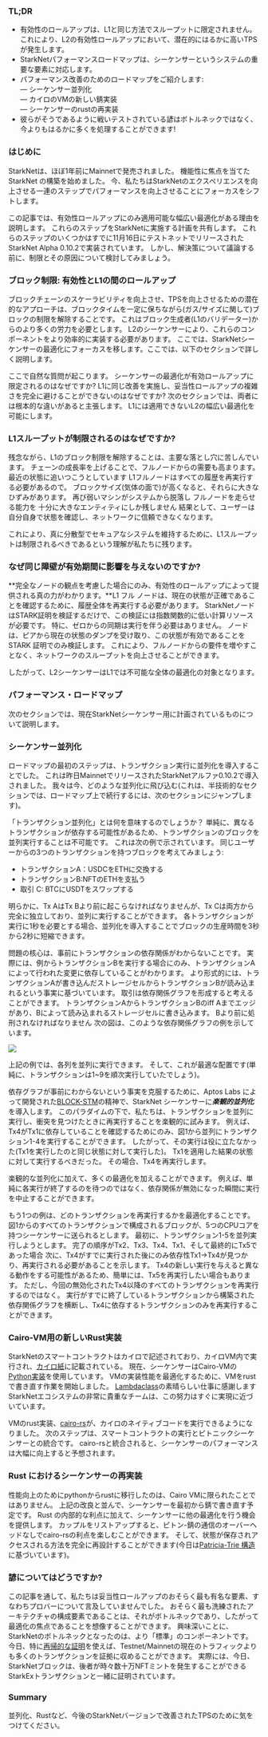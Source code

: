 ### TL;DR

* 有効性のロールアップは、L1と同じ方法でスループットに限定されません。 これにより、L2の有効性ロールアップにおいて、潜在的にはるかに高いTPSが発生します。
* StarkNetパフォーマンスロードマップは、シーケンサーというシステムの重要な要素に対応します。
* パフォーマンス改善のためのロードマップをご紹介します:\
  — シーケンサー並列化\
  — カイロのVMの新しい錆実装\
  — シーケンサーのrustの再実装
* 彼らがそうであるように戦いテストされている諺はボトルネックではなく、今よりもはるかに多くを処理することができます!

### はじめに

StarkNetは、ほぼ1年前にMainnetで発売されました。 機能性に焦点を当てた StarkNet の構築を始めました。 今、私たちはStarkNetのエクスペリエンスを向上させる一連のステップでパフォーマンスを向上させることにフォーカスをシフトします。

この記事では、有効性ロールアップにのみ適用可能な幅広い最適化がある理由を説明します。 これらのステップをStarkNetに実施する計画を共有します。 これらのステップのいくつかはすでに11月16日にテストネットでリリースされたStarkNet Alpha 0.10.2で実装されています。 しかし、解決策について議論する前に、制限とその原因について検討してみましょう。

### ブロック制限: 有効性とL1の間のロールアップ

ブロックチェーンのスケーラビリティを向上させ、TPSを向上させるための潜在的なアプローチは、ブロックタイムを一定に保ちながら(ガス/サイズに関して)ブロックの制限を解除することです。 これはブロック生成者(L1のバリデーター)からのより多くの労力を必要とします。 L2のシーケンサーにより、これらのコンポーネントをより効率的に実装する必要があります。 ここでは、StarkNetシーケンサーの最適化にフォーカスを移します。ここでは、以下のセクションで詳しく説明します。

ここで自然な質問が起こります。 シーケンサーの最適化が有効ロールアップに限定されるのはなぜですか? L1に同じ改善を実施し、妥当性ロールアップの複雑さを完全に避けることができないのはなぜですか? 次のセクションでは、両者には根本的な違いがあると主張します。 L1には適用できないL2の幅広い最適化を可能にします。

### L1スループットが制限されるのはなぜですか?

残念ながら、L1のブロック制限を解除することは、主要な落とし穴に苦しんでいます。 チェーンの成長率を上げることで、フルノードからの需要も高まります。 最近の状態に追いつこうとしています L1フルノードはすべての履歴を再実行する必要があるので。 ブロックサイズ(気体の面で)が高くなると、それらに大きなひずみがあります。 再び弱いマシンがシステムから脱落し フルノードを走らせる能力を 十分に大きなエンティティにしか残しません 結果として、ユーザーは自分自身で状態を確認し、ネットワークに信頼できなくなります。

これにより、真に分散型でセキュアなシステムを維持するために、L1スループットは制限されるべきであるという理解が私たちに残ります。

### なぜ同じ障壁が有効期間に影響を与えないのですか?

**完全なノードの観点を考慮した場合にのみ、有効性のロールアップによって提供される真の力がわかります。**L1 フル ノードは、現在の状態が正確であることを確認するために、履歴全体を再実行する必要があります。 StarkNetノードはSTARK証明を検証するだけで、この検証には指数関数的に低い計算リソースが必要です。 特に、ゼロからの同期は実行を伴う必要はありません。 ノードは、ピアから現在の状態のダンプを受け取り、この状態が有効であることを STARK 証明でのみ検証します。 これにより、フルノードからの要件を増やすことなく、ネットワークのスループットを向上させることができます。

したがって、L2シーケンサーはL1では不可能な全体の最適化の対象となります。

### パフォーマンス・ロードマップ

次のセクションでは、現在StarkNetシーケンサー用に計画されているものについて説明します。

### シーケンサー並列化

ロードマップの最初のステップは、トランザクション実行に並列化を導入することでした。 これは昨日MainnetでリリースされたStarkNetアルファ0.10.2で導入されました。 我々は今、どのような並列化に飛び込む(これは、半技術的なセクションでは、ロードマップ上で続行するには、次のセクションにジャンプします)。

「トランザクション並列化」とは何を意味するのでしょうか？ 単純に、異なるトランザクションが依存する可能性があるため、トランザクションのブロックを並列実行することは不可能です。 これは次の例で示されています。 同じユーザーからの3つのトランザクションを持つブロックを考えてみましょう:

* トランザクションA：USDCをETHに交換する
* トランザクションB:NFTのETHを支払う
* 取引 C: BTCにUSDTをスワップする

明らかに、Tx AはTx Bより前に起こらなければなりませんが、Tx Cは両方から完全に独立しており、並列に実行することができます。 各トランザクションが実行に1秒を必要とする場合、並列化を導入することでブロックの生産時間を3秒から2秒に短縮できます。

問題の核心は、事前にトランザクションの依存関係がわからないことです。 実際には、例からトランザクションBを実行する場合にのみ、トランザクションAによって行われた変更に依存していることがわかります。 より形式的には、トランザクションAが書き込んだストレージセルからトランザクションBが読み込まれるという事実に基づいています。 取引は依存関係グラフを形成すると考えることができます。 トランザクションAからトランザクションBのiff Aまでエッジがあり、Bによって読み込まれるストレージセルに書き込みます。 Bより前に処刑されなければなりません 次の図は、このような依存関係グラフの例を示しています。

![](https://miro.medium.com/max/641/0*I-qGgxdJJmqmgZWM)

上記の例では、各列を並列に実行できます。 そして、これが最適な配置です(単純に、トランザクションは1~9を順次実行していたでしょう)。

依存グラフが事前にわからないという事実を克服するために、Aptos Labs によって開発された[BLOCK-STM](https://malkhi.com/posts/2022/04/block-stm/)の精神で、StarkNet シーケンサーに***楽観的並列化***を導入します。 このパラダイムの下で、私たちは、トランザクションを並列に実行し、衝突を見つけたときに再実行することを楽観的に試みます。 例えば、Tx4がTx1に依存していることを確認するためにのみ、図1から並列にトランザクション1-4を実行することができます。 したがって、その実行は役に立たなかった(Tx1を実行したのと同じ状態に対して実行した)。 Tx1を適用した結果の状態に対して実行するべきだった。 その場合、Tx4を再実行します。

楽観的な並列化に加えて、多くの最適化を加えることができます。 例えば、単純に各実行が終了するのを待つのではなく、依存関係が無効になった瞬間に実行を中止することができます。

もう1つの例は、どのトランザクションを再実行するかを最適化することです。 図1からのすべてのトランザクションで構成されるブロックが、5つのCPUコアを持つシーケンサーに送られるとします。 最初に、トランザクション1-5を並列実行しようとします。 完了の順序がTx2、Tx3、Tx4、Tx1、そして最終的にTx5であった場合 次に、Tx4がすでに実行された後にのみ依存性Tx1→Tx4が見つかり、再実行される必要があることを示します。 Tx4の新しい実行を与えると異なる動作をする可能性があるため、簡単には、Tx5を再実行したい場合もあります。 ただし、今回の無効化されたTx4以降のすべてのトランザクションを再実行するのではなく。 実行がすでに終了しているトランザクションから構築された依存関係グラフを横断し、Tx4に依存するトランザクションのみを再実行することができます。

### Cairo-VM用の新しいRust実装

StarkNetのスマートコントラクトはカイロで記述されており、カイロVM内で実行され、[カイロ紙](https://eprint.iacr.org/2021/1063.pdf)に記載されている。 現在、シーケンサーはCairo-VMの[Python実装](https://github.com/starkware-libs/cairo-lang/tree/master/src/starkware/cairo/lang/vm)を使用しています。 VMの実装性能を最適化するために、VMをrustで書き直す作業を開始しました。 [Lambdaclass](https://lambdaclass.com/)の素晴らしい仕事に感謝します StarkNetエコシステムの非常に貴重なチームは、この努力はすぐに実現に近づいています。

VMのrust実装、[cairo-rs](https://github.com/lambdaclass/cairo-rs)が、カイロのネイティブコードを実行できるようになりました。 次のステップは、スマートコントラクトの実行とピトニックシーケンサーとの統合です。 cairo-rsと統合されると、シーケンサーのパフォーマンスは大幅に向上すると予想されます。

### Rust におけるシーケンサーの再実装

性能向上のためにpythonからrustに移行したのは、Cairo VMに限られたことではありません。 上記の改良と並んで、シーケンサーを最初から錆で書き直す予定です。 Rust の内部的な利点に加えて、シーケンサーに他の最適化を行う機会を提供します。 カップルをリストアップすると、ピトン-錆の通信のオーバーヘッドなしでcairo-rsの利点を楽しむことができます。 そして、状態が保存されアクセスされる方法を完全に再設計することができます(今日は[Patricia-Trie 構造](https://docs.starknet.io/documentation/develop/State/starknet-state/#state_commitment) に基づいています)。

### 諺についてはどうですか?

この記事を通して、私たちは妥当性ロールアップのおそらく最も有名な要素、すなわちプロバーについて言及していませんでした。 おそらく最も洗練されたアーキテクチャの構成要素であることは、それがボトルネックであり、したがって最適化の焦点であることを想像することができます。 興味深いことに、StarkNetのボトルネックとなったのは、より「標準」のコンポーネントです。 今日、特に[再帰的な証明](https://medium.com/starkware/recursive-starks-78f8dd401025)を使えば、Testnet/Mainnetの現在のトラフィックよりも多くのトランザクションを証拠に収めることができます。 実際には、今日、StarkNetブロックは、後者が時々数十万NFTミントを発生することができるStarkExトランザクションと一緒に証明されています。

### Summary

並列化、Rustなど、今後のStarkNetバージョンで改善されたTPSのために気をつけてください。